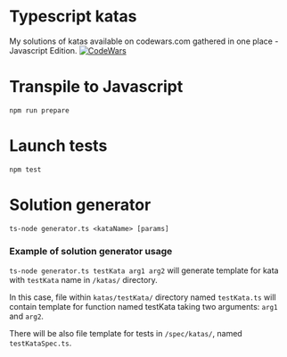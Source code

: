 # Typescript katas
My solutions of katas available on codewars.com gathered in one place - Javascript Edition.
[![CodeWars](https://www.codewars.com/users/Wojcirej/badges/large)](https://www.codewars.com/users/Wojcirej/badges/large "My Honor Badge")
# Transpile to Javascript
`npm run prepare`
# Launch tests
`npm test`
# Solution generator
`ts-node generator.ts <kataName> [params]`
### Example of solution generator usage
`ts-node generator.ts testKata arg1 arg2` will generate template for kata with `testKata` name in `/katas/` directory.

In this case, file within `katas/testKata/` directory named `testKata.ts` will contain template for function named testKata taking two arguments: `arg1` and `arg2`.

There will be also file template for tests in `/spec/katas/`, named `testKataSpec.ts`.

